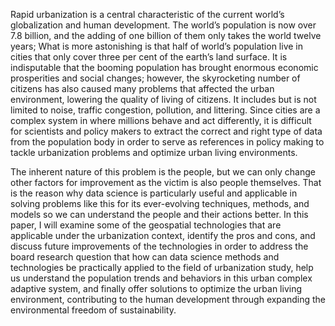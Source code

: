 Rapid urbanization is a central characteristic of the current world’s globalization and human development. The world’s population is now over 7.8 billion, and the adding of one billion of them only takes the world twelve years; What is more astonishing is that half of world’s population live in cities that only cover three per cent of the earth’s land surface. It is indisputable that the booming population has brought enormous economic prosperities and social changes; however, the skyrocketing number of citizens has also caused many problems that affected the urban environment, lowering the quality of living of citizens. It includes but is not limited to noise, traffic congestion, pollution, and littering. Since cities are a complex system in where millions behave and act differently, it is difficult for scientists and policy makers to extract the correct and right type of data from the population body in order to serve as references in policy making to tackle urbanization problems and optimize urban living environments.

The inherent nature of this problem is the people, but we can only change other factors for improvement as the victim is also people themselves. That is the reason why data science is particularly useful and applicable in solving problems like this for its ever-evolving techniques, methods, and models so we can understand the people and their actions better. In this paper, I will examine some of the geospatial technologies that are applicable under the urbanization context, identify the pros and cons, and discuss future improvements of the technologies in order to address the board research question that how can data science methods and technologies be practically applied to the field of urbanization study, help us understand the population trends and behaviors in this urban complex adaptive system, and finally offer solutions to optimize the urban living environment, contributing to the human development through expanding the environmental freedom of sustainability.
